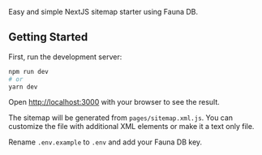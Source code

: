Easy and simple NextJS sitemap starter using Fauna DB.

## Getting Started

First, run the development server:

```bash
npm run dev
# or
yarn dev
```

Open [http://localhost:3000](http://localhost:3000) with your browser to see the result.

The sitemap will be generated from `pages/sitemap.xml.js`. You can customize the file with additional XML elements or make it a text only file.

Rename `.env.example` to `.env` and add your Fauna DB key.